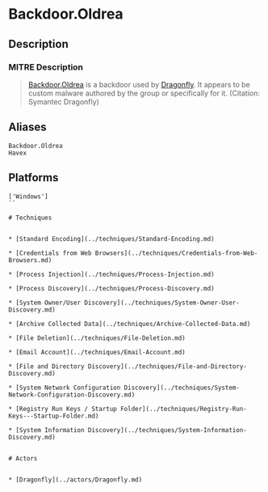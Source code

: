 
# Backdoor.Oldrea

## Description

### MITRE Description

> [Backdoor.Oldrea](https://attack.mitre.org/software/S0093) is a backdoor used by [Dragonfly](https://attack.mitre.org/groups/G0035). It appears to be custom malware authored by the group or specifically for it. (Citation: Symantec Dragonfly)

## Aliases

```
Backdoor.Oldrea
Havex
```

## Platforms

```
['Windows']
``

# Techniques


* [Standard Encoding](../techniques/Standard-Encoding.md)

* [Credentials from Web Browsers](../techniques/Credentials-from-Web-Browsers.md)
    
* [Process Injection](../techniques/Process-Injection.md)
    
* [Process Discovery](../techniques/Process-Discovery.md)
    
* [System Owner/User Discovery](../techniques/System-Owner-User-Discovery.md)
    
* [Archive Collected Data](../techniques/Archive-Collected-Data.md)
    
* [File Deletion](../techniques/File-Deletion.md)
    
* [Email Account](../techniques/Email-Account.md)
    
* [File and Directory Discovery](../techniques/File-and-Directory-Discovery.md)
    
* [System Network Configuration Discovery](../techniques/System-Network-Configuration-Discovery.md)
    
* [Registry Run Keys / Startup Folder](../techniques/Registry-Run-Keys---Startup-Folder.md)
    
* [System Information Discovery](../techniques/System-Information-Discovery.md)
    

# Actors


* [Dragonfly](../actors/Dragonfly.md)

